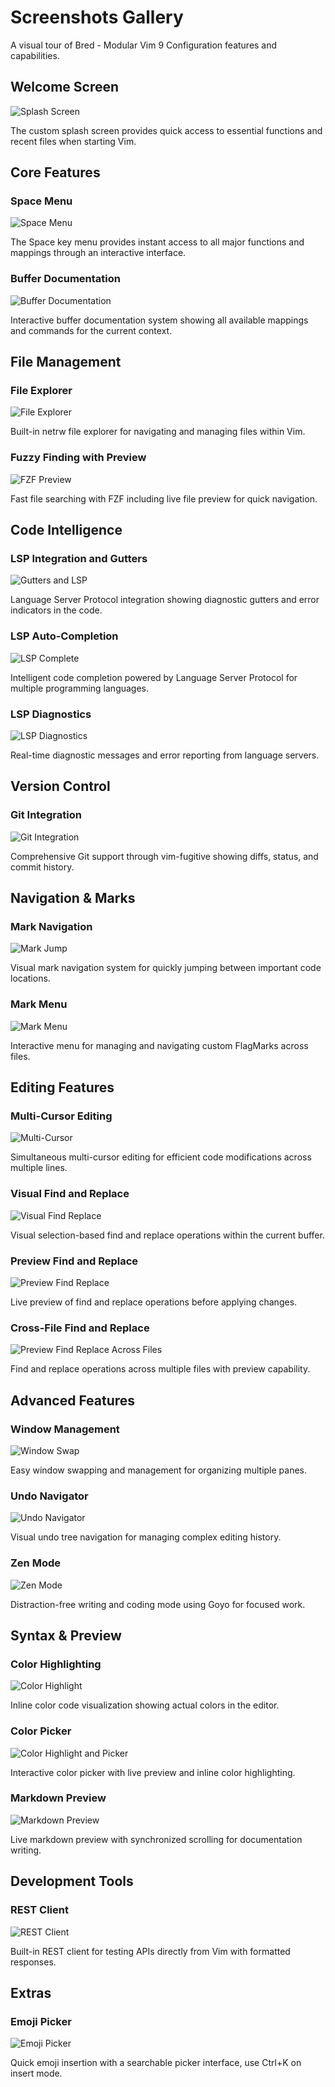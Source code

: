 # Screenshots Gallery

A visual tour of Bred - Modular Vim 9 Configuration features and capabilities.

## Welcome Screen

![Splash Screen](./screenshots/splash.png)

The custom splash screen provides quick access to essential functions and recent files when starting Vim.

## Core Features

### Space Menu

![Space Menu](./screenshots/space.png)

The Space key menu provides instant access to all major functions and mappings through an interactive interface.

### Buffer Documentation

![Buffer Documentation](./screenshots/bufferdocs.png)

Interactive buffer documentation system showing all available mappings and commands for the current context.

## File Management

### File Explorer

![File Explorer](./screenshots/file_explorer.png)

Built-in netrw file explorer for navigating and managing files within Vim.

### Fuzzy Finding with Preview

![FZF Preview](./screenshots/fzf_preview.png)

Fast file searching with FZF including live file preview for quick navigation.

## Code Intelligence

### LSP Integration and Gutters

![Gutters and LSP](./screenshots/gutters_and_lsp.png)

Language Server Protocol integration showing diagnostic gutters and error indicators in the code.

### LSP Auto-Completion

![LSP Complete](./screenshots/lsp_complete.png)

Intelligent code completion powered by Language Server Protocol for multiple programming languages.

### LSP Diagnostics

![LSP Diagnostics](./screenshots/lsp_diag.png)

Real-time diagnostic messages and error reporting from language servers.

## Version Control

### Git Integration

![Git Integration](./screenshots/git_integration.png)

Comprehensive Git support through vim-fugitive showing diffs, status, and commit history.

## Navigation & Marks

### Mark Navigation

![Mark Jump](./screenshots/mark_jump.png)

Visual mark navigation system for quickly jumping between important code locations.

### Mark Menu

![Mark Menu](./screenshots/mark_menu.png)

Interactive menu for managing and navigating custom FlagMarks across files.

## Editing Features

### Multi-Cursor Editing

![Multi-Cursor](./screenshots/multi_cursor.png)

Simultaneous multi-cursor editing for efficient code modifications across multiple lines.

### Visual Find and Replace

![Visual Find Replace](./screenshots/visual_find_replace.png)

Visual selection-based find and replace operations within the current buffer.

### Preview Find and Replace

![Preview Find Replace](./screenshots/preview_find_replace.png)

Live preview of find and replace operations before applying changes.

### Cross-File Find and Replace

![Preview Find Replace Across Files](./screenshots/preview_find_replace_across_files.png)

Find and replace operations across multiple files with preview capability.

## Advanced Features

### Window Management

![Window Swap](./screenshots/window_swap.png)

Easy window swapping and management for organizing multiple panes.

### Undo Navigator

![Undo Navigator](./screenshots/undo_navigator.png)

Visual undo tree navigation for managing complex editing history.

### Zen Mode

![Zen Mode](./screenshots/zen_mode.png)

Distraction-free writing and coding mode using Goyo for focused work.

## Syntax & Preview

### Color Highlighting

![Color Highlight](./screenshots/color_highlight.png)

Inline color code visualization showing actual colors in the editor.

### Color Picker

![Color Highlight and Picker](./screenshots/color_highlight_and_picker.png)

Interactive color picker with live preview and inline color highlighting.

### Markdown Preview

![Markdown Preview](./screenshots/markdown_preview.png)

Live markdown preview with synchronized scrolling for documentation writing.

## Development Tools

### REST Client

![REST Client](./screenshots/rest_client.png)

Built-in REST client for testing APIs directly from Vim with formatted responses.

## Extras

### Emoji Picker

![Emoji Picker](./screenshots/emoji.png)

Quick emoji insertion with a searchable picker interface, use Ctrl+K on insert mode.

